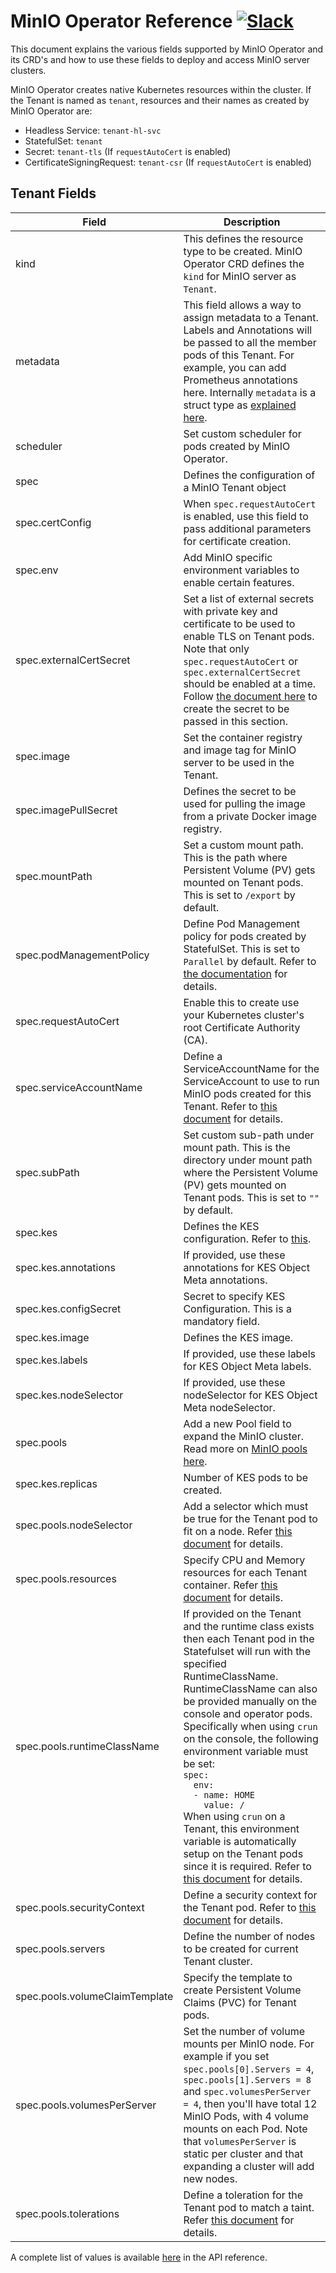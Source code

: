 # MinIO Operator Reference [![Slack](https://slack.min.io/slack?type=svg)](https://slack.min.io)

This document explains the various fields supported by MinIO Operator and its CRD's and how to use these fields to deploy and access MinIO server clusters.

MinIO Operator creates native Kubernetes resources within the cluster. If the Tenant is named as `tenant`, resources and their names as created by MinIO Operator are:

- Headless Service: `tenant-hl-svc`
- StatefulSet: `tenant`
- Secret: `tenant-tls` (If `requestAutoCert` is enabled)
- CertificateSigningRequest: `tenant-csr` (If `requestAutoCert` is enabled)

## Tenant Fields

| Field                            | Description                                                                                                                                                                                                                                                                                                                                                                               |
|----------------------------------|-------------------------------------------------------------------------------------------------------------------------------------------------------------------------------------------------------------------------------------------------------------------------------------------------------------------------------------------------------------------------------------------|
| kind                             | This defines the resource type to be created. MinIO Operator CRD defines the `kind` for MinIO server as `Tenant`.                                                                                                                                                                                                                                                                         |
| metadata                         | This field allows a way to assign metadata to a Tenant. Labels and Annotations will be passed to all the member pods of this Tenant. For example, you can add Prometheus annotations here. Internally `metadata` is a struct type as [explained here](https://godoc.org/k8s.io/apimachinery/pkg/apis/meta/v1#ObjectMeta).                                                                 |
| scheduler                        | Set custom scheduler for pods created by MinIO Operator.                                                                                                                                                                                                                                                                                                                                  |
| spec                             | Defines the configuration of a MinIO Tenant object                                                                                                                                                                                                                                                                                                                                        |
| spec.certConfig                  | When `spec.requestAutoCert` is enabled, use this field to pass additional parameters for certificate creation.                                                                                                                                                                                                                                                                            |
| spec.env                         | Add MinIO specific environment variables to enable certain features.                                                                                                                                                                                                                                                                                                                      |
| spec.externalCertSecret          | Set a list of external secrets with private key and certificate to be used to enable TLS on Tenant pods. Note that only `spec.requestAutoCert` or `spec.externalCertSecret` should be enabled at a time. Follow [the document here](https://github.com/minio/minio/tree/master/docs/tls/kubernetes#2-create-kubernetes-secret) to create the secret to be passed in this section.         |
| spec.image                       | Set the container registry and image tag for MinIO server to be used in the Tenant.                                                                                                                                                                                                                                                                                                       |
| spec.imagePullSecret             | Defines the secret to be used for pulling the image from a private Docker image registry.                                                                                                                                                                                                                                                                                                 |
| spec.mountPath                   | Set a custom mount path. This is the path where Persistent Volume (PV) gets mounted on Tenant pods. This is set to `/export` by default.                                                                                                                                                                                                                                                  |
| spec.podManagementPolicy         | Define Pod Management policy for pods created by StatefulSet. This is set to `Parallel` by default. Refer to [the documentation](https://kubernetes.io/docs/tutorials/stateful-application/basic-stateful-set/#pod-management-policy) for details.                                                                                                                                        |
| spec.requestAutoCert             | Enable this to create use your Kubernetes cluster's root Certificate Authority (CA).                                                                                                                                                                                                                                                                                                      |
| spec.serviceAccountName          | Define a ServiceAccountName for the ServiceAccount to use to run MinIO pods created for this Tenant. Refer to [this document](https://kubernetes.io/docs/tasks/configure-pod-container/configure-service-account/) for details.                                                                                                                                                           |
| spec.subPath                     | Set custom sub-path under mount path. This is the directory under mount path where the Persistent Volume (PV) gets mounted on Tenant pods. This is set to `""` by default.                                                                                                                                                                                                                |
| spec.kes                         | Defines the KES configuration. Refer to [this](https://github.com/minio/kes).                                                                                                                                                                                                                                                                                                             |
| spec.kes.annotations             | If provided, use these annotations for KES Object Meta annotations.                                                                                                                                                                                                                                                                                                                       |
| spec.kes.configSecret            | Secret to specify KES Configuration. This is a mandatory field.                                                                                                                                                                                                                                                                                                                           |
| spec.kes.image                   | Defines the KES image.                                                                                                                                                                                                                                                                                                                                                                    |
| spec.kes.labels                  | If provided, use these labels for KES Object Meta labels.                                                                                                                                                                                                                                                                                                                                 |
| spec.kes.nodeSelector            | If provided, use these nodeSelector for KES Object Meta nodeSelector.                                                                                                                                                                                                                                                                                                                     |
| spec.pools                       | Add a new Pool field to expand the MinIO cluster. Read more on [MinIO pools here](https://github.com/minio/minio/blob/master/docs/distributed/DESIGN.md).                                                                                                                                                                                                                                 |
| spec.kes.replicas                | Number of KES pods to be created.                                                                                                                                                                                                                                                                                                                                                         |
| spec.pools.nodeSelector          | Add a selector which must be true for the Tenant pod to fit on a node. Refer [this document](https://kubernetes.io/docs/concepts/configuration/assign-pod-node/) for details.                                                                                                                                                                                                             |
| spec.pools.resources             | Specify CPU and Memory resources for each Tenant container. Refer [this document](https://kubernetes.io/docs/concepts/configuration/manage-compute-resources-container/#resource-types) for details.                                                                                                                                                                                      |
| spec.pools.runtimeClassName      | If provided on the Tenant and the runtime class exists then each Tenant pod in the Statefulset will run with the specified RuntimeClassName. RuntimeClassName can also be provided manually on the console and operator pods.<br />Specifically when using ```crun``` on the console, the following environment variable must be set:<br />```spec:```<br />```   env:  ```<br />```  - name: HOME```<br />```    value: /```<br />When using ```crun``` on a Tenant, this environment variable is automatically setup on the Tenant pods since it is required. Refer to [this document](https://kubernetes.io/docs/concepts/containers/runtime-class/) for details.                                                                       |
| spec.pools.securityContext       | Define a security context for the Tenant pod. Refer to [this document](https://kubernetes.io/docs/tasks/configure-pod-container/security-context/) for details.                                                                                                                                                                                                                           |
| spec.pools.servers               | Define the number of nodes to be created for current Tenant cluster.                                                                                                                                                                                                                                                                                                                      |
| spec.pools.volumeClaimTemplate   | Specify the template to create Persistent Volume Claims (PVC) for Tenant pods.                                                                                                                                                                                                                                                                                                            |
| spec.pools.volumesPerServer      | Set the number of volume mounts per MinIO node. For example if you set `spec.pools[0].Servers = 4`, `spec.pools[1].Servers = 8` and `spec.volumesPerServer = 4`, then you'll have total 12 MinIO Pods, with 4 volume mounts on each Pod. Note that `volumesPerServer` is static per cluster and that expanding a cluster will add new nodes.                                              |
| spec.pools.tolerations           | Define a toleration for the Tenant pod to match a taint. Refer [this document](https://kubernetes.io/docs/concepts/configuration/taint-and-toleration/) for details.                                                                                                                                                                                                                      |

A complete list of values is available [here](tenant_crd.adoc) in the API reference.
